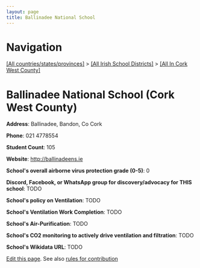 ```yaml
---
layout: page
title: Ballinadee National School
---
```

# Navigation

[[All countries/states/provinces]](../../..) > [[All Irish School Districts]](../..) > [[All In Cork West County]](..)

# Ballinadee National School (Cork West County)

**Address**: Ballinadee, Bandon, Co Cork

**Phone**: 021 4778554

**Student Count**: 105

**Website**: <http://ballinadeens.ie>

**School's overall airborne virus protection grade (0-5)**: 0

**Discord, Facebook, or WhatsApp group for discovery/advocacy for THIS school**: TODO

**School's policy on Ventilation**: TODO

**School's Ventilation Work Completion**: TODO

**School's Air-Purification**: TODO

**School's CO2 monitoring to actively drive ventilation and filtration**: TODO

**School's Wikidata URL**: TODO


[Edit this page](https://github.com/ventilate-schools/Ireland/edit/main/./Cork_West_County/Ballinadee_National_School.md). See also [rules for contribution](../../../contribution-rules/)
